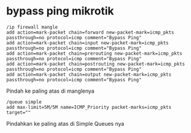 # bypass ping mikrotik


```
/ip firewall mangle
add action=mark-packet chain=forward new-packet-mark=icmp_pkts passthrough=no protocol=icmp comment="Bypass Ping"
add action=mark-packet chain=input new-packet-mark=icmp_pkts passthrough=no protocol=icmp comment="Bypass Ping"
add action=mark-packet chain=prerouting new-packet-mark=icmp_pkts passthrough=no protocol=icmp comment="Bypass Ping"
add action=mark-packet chain=postrouting new-packet-mark=icmp_pkts passthrough=no protocol=icmp comment="Bypass Ping"
add action=mark-packet chain=output new-packet-mark=icmp_pkts passthrough=no protocol=icmp comment="Bypass Ping"
```
Pindah ke paling atas di manglenya



```
/queue simple
add max-limit=5M/5M name=ICMP_Priority packet-marks=icmp_pkts target=""
```
Pindahkan ke paling atas di Simple Queues nya
